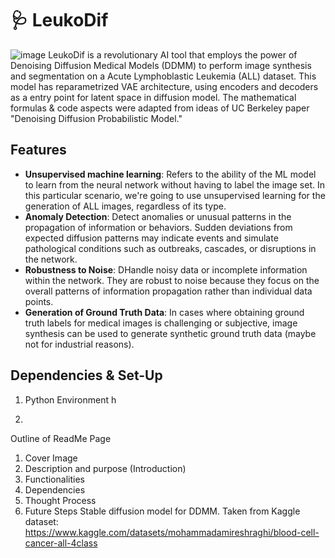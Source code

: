 # 🩺 LeukoDif
![image](https://github.com/harinik05/LeukoDif/assets/63025647/2fe5d9ec-d993-4f39-8a32-44c606febe5c)
LeukoDif is a revolutionary AI tool that employs the power of Denoising Diffusion Medical Models (DDMM) to perform image synthesis and segmentation on a Acute Lymphoblastic Leukemia (ALL) dataset. This model has reparametrized VAE architecture, using encoders and decoders as a entry point for latent space in diffusion model. The mathematical formulas & code aspects were adapted from ideas of UC Berkeley paper "Denoising Diffusion Probabilistic Model." 

## Features
-  **Unsupervised machine learning**: Refers to the ability of the ML model to learn from the neural network without having to label the image set. In this particular scenario, we're going to use unsupervised learning for the generation of ALL images, regardless of its type. 
-  **Anomaly Detection**: Detect anomalies or unusual patterns in the propagation of information or behaviors. Sudden deviations from expected diffusion patterns may indicate events and simulate pathological conditions such as outbreaks, cascades, or disruptions in the network.
-  **Robustness to Noise**: DHandle noisy data or incomplete information within the network. They are robust to noise because they focus on the overall patterns of information propagation rather than individual data points.
-  **Generation of Ground Truth Data**: In cases where obtaining ground truth labels for medical images is challenging or subjective, image synthesis can be used to generate synthetic ground truth data (maybe not for industrial reasons).

## Dependencies & Set-Up
1. Python Environment
h

3. 
Outline of ReadMe Page
1. Cover Image
2. Description and purpose (Introduction)
3. Functionalities
4. Dependencies
5. Thought Process
6. Future Steps
Stable diffusion model for DDMM. Taken from Kaggle dataset: https://www.kaggle.com/datasets/mohammadamireshraghi/blood-cell-cancer-all-4class
